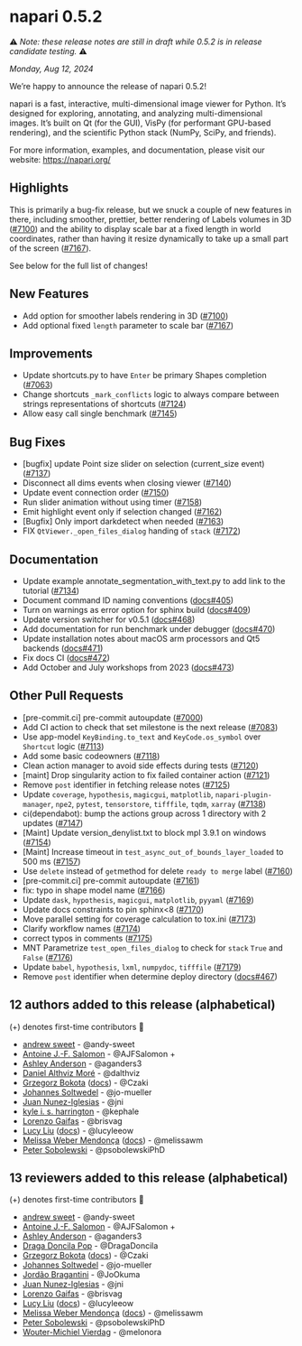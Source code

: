 # napari 0.5.2

⚠️ *Note: these release notes are still in draft while 0.5.2 is in release
candidate testing.* ⚠️

*Monday, Aug 12, 2024*

We’re happy to announce the release of napari 0.5.2!

napari is a fast, interactive, multi-dimensional image viewer for Python. It’s designed for exploring, annotating, and analyzing multi-dimensional images. It’s built on Qt (for the GUI), VisPy (for performant GPU-based rendering), and the scientific Python stack (NumPy, SciPy, and friends).

For more information, examples, and documentation, please visit our website: https://napari.org/

## Highlights

This is primarily a bug-fix release, but we snuck a couple of new features in
there, including smoother, prettier, better rendering of Labels volumes in 3D
([#7100](https://github.com/napari/napari/pull/7100)) and the ability to
display scale bar at a fixed length in world coordinates, rather than having it
resize dynamically to take up a small part of the screen
([#7167](https://github.com/napari/napari/pull/7100)).

See below for the full list of changes!

## New Features

- Add option for smoother labels rendering in 3D ([#7100](https://github.com/napari/napari/pull/7100))
- Add optional fixed `length` parameter to scale bar  ([#7167](https://github.com/napari/napari/pull/7167))

## Improvements

- Update shortcuts.py to have `Enter` be primary Shapes completion ([#7063](https://github.com/napari/napari/pull/7063))
- Change shortcuts `_mark_conflicts` logic to always compare between strings representations of shortcuts ([#7124](https://github.com/napari/napari/pull/7124))
- Allow easy call single benchmark ([#7145](https://github.com/napari/napari/pull/7145))

## Bug Fixes

- [bugfix] update Point size slider on selection (current_size event) ([#7137](https://github.com/napari/napari/pull/7137))
- Disconnect all dims events when closing viewer ([#7140](https://github.com/napari/napari/pull/7140))
- Update event connection order ([#7150](https://github.com/napari/napari/pull/7150))
- Run slider animation without using timer ([#7158](https://github.com/napari/napari/pull/7158))
- Emit highlight event only if selection changed ([#7162](https://github.com/napari/napari/pull/7162))
- [Bugfix] Only import darkdetect when needed ([#7163](https://github.com/napari/napari/pull/7163))
- FIX `QtViewer._open_files_dialog` handing of `stack` ([#7172](https://github.com/napari/napari/pull/7172))

## Documentation

- Update example annotate_segmentation_with_text.py to add link to the tutorial ([#7134](https://github.com/napari/napari/pull/7134))
- Document command ID naming conventions ([docs#405](https://github.com/napari/docs/pull/405))
- Turn on warnings as error option for sphinx build ([docs#409](https://github.com/napari/docs/pull/409))
- Update version switcher for v0.5.1 ([docs#468](https://github.com/napari/docs/pull/468))
- Add documentation for run benchmark under debugger ([docs#470](https://github.com/napari/docs/pull/470))
- Update installation notes about macOS arm processors and Qt5 backends  ([docs#471](https://github.com/napari/docs/pull/471))
- Fix docs CI ([docs#472](https://github.com/napari/docs/pull/472))
- Add October and July workshops from 2023 ([docs#473](https://github.com/napari/docs/pull/473))

## Other Pull Requests

- [pre-commit.ci] pre-commit autoupdate ([#7000](https://github.com/napari/napari/pull/7000))
- Add CI action to check that set milestone is the next release ([#7083](https://github.com/napari/napari/pull/7083))
- Use app-model `KeyBinding.to_text` and `KeyCode.os_symbol` over `Shortcut` logic ([#7113](https://github.com/napari/napari/pull/7113))
- Add some basic codeowners ([#7118](https://github.com/napari/napari/pull/7118))
- Clean action manager to avoid side effects during tests ([#7120](https://github.com/napari/napari/pull/7120))
- [maint] Drop singularity action to fix failed container action ([#7121](https://github.com/napari/napari/pull/7121))
- Remove `post` identifier in fetching release notes ([#7125](https://github.com/napari/napari/pull/7125))
- Update `coverage`, `hypothesis`, `magicgui`, `matplotlib`, `napari-plugin-manager`, `npe2`, `pytest`, `tensorstore`, `tifffile`, `tqdm`, `xarray` ([#7138](https://github.com/napari/napari/pull/7138))
- ci(dependabot): bump the actions group across 1 directory with 2 updates ([#7147](https://github.com/napari/napari/pull/7147))
- [Maint] Update version_denylist.txt to block mpl 3.9.1 on windows ([#7154](https://github.com/napari/napari/pull/7154))
- [Maint] Increase timeout in `test_async_out_of_bounds_layer_loaded` to 500 ms ([#7157](https://github.com/napari/napari/pull/7157))
- Use `delete` instead of `get`method for delete `ready to merge` label ([#7160](https://github.com/napari/napari/pull/7160))
- [pre-commit.ci] pre-commit autoupdate ([#7161](https://github.com/napari/napari/pull/7161))
- fix: typo in shape model name ([#7166](https://github.com/napari/napari/pull/7166))
- Update `dask`, `hypothesis`, `magicgui`, `matplotlib`, `pyyaml` ([#7169](https://github.com/napari/napari/pull/7169))
- Update docs constraints to pin sphinx<8 ([#7170](https://github.com/napari/napari/pull/7170))
- Move parallel setting for coverage calculation to tox.ini ([#7173](https://github.com/napari/napari/pull/7173))
- Clarify workflow names ([#7174](https://github.com/napari/napari/pull/7174))
- correct typos in comments ([#7175](https://github.com/napari/napari/pull/7175))
- MNT Parametrize `test_open_files_dialog` to check for `stack` `True` and `False` ([#7176](https://github.com/napari/napari/pull/7176))
- Update `babel`, `hypothesis`, `lxml`, `numpydoc`, `tifffile` ([#7179](https://github.com/napari/napari/pull/7179))
- Remove `post` identifier when determine deploy directory ([docs#467](https://github.com/napari/docs/pull/467))

## 12 authors added to this release (alphabetical)

(+) denotes first-time contributors 🥳

- [andrew sweet](https://github.com/napari/napari/commits?author=andy-sweet) - @andy-sweet
- [Antoine J.-F. Salomon](https://github.com/napari/napari/commits?author=AJFSalomon) - @AJFSalomon +
- [Ashley Anderson](https://github.com/napari/napari/commits?author=aganders3) - @aganders3
- [Daniel Althviz Moré](https://github.com/napari/napari/commits?author=dalthviz) - @dalthviz
- [Grzegorz Bokota](https://github.com/napari/napari/commits?author=Czaki) ([docs](https://github.com/napari/docs/commits?author=Czaki))  - @Czaki
- [Johannes Soltwedel](https://github.com/napari/napari/commits?author=jo-mueller) - @jo-mueller
- [Juan Nunez-Iglesias](https://github.com/napari/docs/commits?author=jni) - @jni
- [kyle i. s. harrington](https://github.com/napari/docs/commits?author=kephale) - @kephale
- [Lorenzo Gaifas](https://github.com/napari/napari/commits?author=brisvag) - @brisvag
- [Lucy Liu](https://github.com/napari/napari/commits?author=lucyleeow) ([docs](https://github.com/napari/docs/commits?author=lucyleeow))  - @lucyleeow
- [Melissa Weber Mendonça](https://github.com/napari/napari/commits?author=melissawm) ([docs](https://github.com/napari/docs/commits?author=melissawm))  - @melissawm
- [Peter Sobolewski](https://github.com/napari/napari/commits?author=psobolewskiPhD) - @psobolewskiPhD


## 13 reviewers added to this release (alphabetical)

(+) denotes first-time contributors 🥳

- [andrew sweet](https://github.com/napari/napari/commits?author=andy-sweet) - @andy-sweet
- [Antoine J.-F. Salomon](https://github.com/napari/napari/commits?author=AJFSalomon) - @AJFSalomon +
- [Ashley Anderson](https://github.com/napari/napari/commits?author=aganders3) - @aganders3
- [Draga Doncila Pop](https://github.com/napari/docs/commits?author=DragaDoncila) - @DragaDoncila
- [Grzegorz Bokota](https://github.com/napari/napari/commits?author=Czaki) ([docs](https://github.com/napari/docs/commits?author=Czaki))  - @Czaki
- [Johannes Soltwedel](https://github.com/napari/napari/commits?author=jo-mueller) - @jo-mueller
- [Jordão Bragantini](https://github.com/napari/docs/commits?author=JoOkuma) - @JoOkuma
- [Juan Nunez-Iglesias](https://github.com/napari/docs/commits?author=jni) - @jni
- [Lorenzo Gaifas](https://github.com/napari/napari/commits?author=brisvag) - @brisvag
- [Lucy Liu](https://github.com/napari/napari/commits?author=lucyleeow) ([docs](https://github.com/napari/docs/commits?author=lucyleeow))  - @lucyleeow
- [Melissa Weber Mendonça](https://github.com/napari/napari/commits?author=melissawm) ([docs](https://github.com/napari/docs/commits?author=melissawm))  - @melissawm
- [Peter Sobolewski](https://github.com/napari/napari/commits?author=psobolewskiPhD) - @psobolewskiPhD
- [Wouter-Michiel Vierdag](https://github.com/napari/docs/commits?author=melonora) - @melonora

